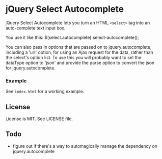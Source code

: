 # jQuery Select Autocomplete

jQuery Select Autocomplete lets you turn an HTML `<select>` tag into an auto-complete text input box.

You use it like this: $(select.autocomplete).select-autocomplete();

You can also pass in options that are passed on to jquery.autocomplete, including a 'url' option, for using an Ajax request for the data, rather than the select's option list.  To use this you will probably want to set the dataType option to 'json' and provide the parse option to convert the json for jquery.autocomplete.

### Example

See `index.html` for a working example.

## License

License is MIT. See LICENSE file.

## Todo

* figure out if there's a way to automagically manage the dependency on jquery.autocomplete
